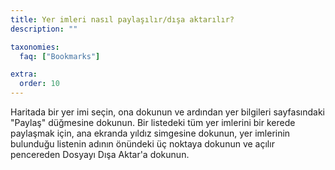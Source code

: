 ```yaml
---
title: Yer imleri nasıl paylaşılır/dışa aktarılır?
description: ""

taxonomies:
  faq: ["Bookmarks"]

extra:
  order: 10
---
```


Haritada bir yer imi seçin, ona dokunun ve ardından yer bilgileri sayfasındaki "Paylaş" düğmesine dokunun. Bir listedeki tüm yer imlerini bir kerede paylaşmak için, ana ekranda yıldız simgesine dokunun, yer imlerinin bulunduğu listenin adının önündeki üç noktaya dokunun ve açılır pencereden Dosyayı Dışa Aktar'a dokunun.
